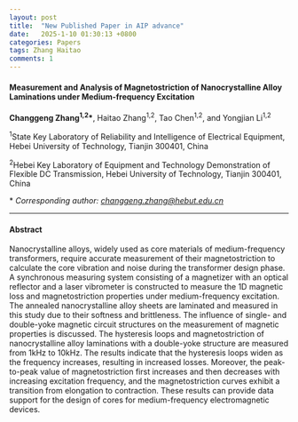 ```yaml
---
layout: post
title:  "New Published Paper in AIP advance"
date:   2025-1-10 01:30:13 +0800
categories: Papers
tags: Zhang Haitao
comments: 1
---
```





#### Measurement and Analysis of Magnetostriction of Nanocrystalline Alloy Laminations under Medium-frequency Excitation

**Changgeng Zhang<sup>1,2</sup>\***, Haitao Zhang<sup>1,2</sup>, Tao Chen<sup>1,2</sup>, and Yongjian Li<sup>1,2</sup>

<sup>1</sup>State Key Laboratory of Reliability and Intelligence of Electrical Equipment, Hebei University of Technology, Tianjin 300401, China

<sup>2</sup>Hebei Key Laboratory of Equipment and Technology Demonstration of Flexible DC Transmission, Hebei University of Technology, Tianjin 300401, China

\* *Corresponding author: changgeng.zhang@hebut.edu.cn*


***

#### Abstract

Nanocrystalline alloys, widely used as core materials of medium-frequency transformers, require accurate measurement of their magnetostriction to calculate the core vibration and noise during the transformer design phase.  A synchronous measuring system consisting of a magnetizer with an optical reflector and a laser vibrometer is constructed to measure the 1D magnetic loss and magnetostriction properties under medium-frequency excitation. The annealed nanocrystalline alloy sheets are laminated and measured in this study due to their softness and brittleness. The influence of single- and double-yoke magnetic circuit structures on the measurement of magnetic properties is discussed. The hysteresis loops and magnetostriction of nanocrystalline alloy laminations with a double-yoke structure are measured from 1kHz to 10kHz. The results indicate that the hysteresis loops widen as the frequency increases, resulting in increased losses. Moreover, the peak-to-peak value of magnetostriction first increases and then decreases with increasing excitation frequency, and the magnetostriction curves exhibit a transition from elongation to contraction. These results can provide data support for the design of cores for medium-frequency electromagnetic devices.
